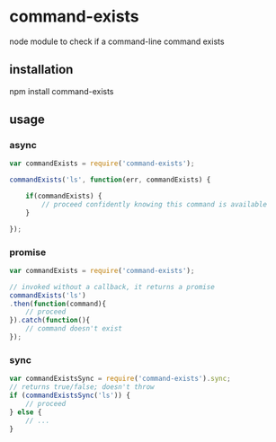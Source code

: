 command-exists
==============

node module to check if a command-line command exists



## installation

npm install command-exists

## usage

### async

```js
var commandExists = require('command-exists');

commandExists('ls', function(err, commandExists) {

    if(commandExists) {
        // proceed confidently knowing this command is available
    }

});
```
### promise
```js
var commandExists = require('command-exists');

// invoked without a callback, it returns a promise
commandExists('ls')
.then(function(command){
    // proceed
}).catch(function(){
    // command doesn't exist
});
```

### sync
```js
var commandExistsSync = require('command-exists').sync;
// returns true/false; doesn't throw
if (commandExistsSync('ls')) {
    // proceed
} else {
    // ...
}

```
